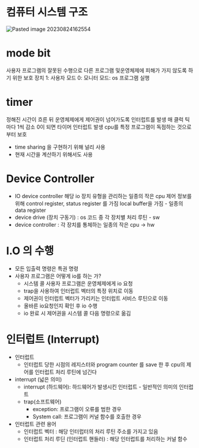 # 컴퓨터 시스템 구조
![Pasted image 20230824162554](https://github.com/Keep-Coding-Club/CS-Study/assets/87464975/785c972f-77bf-48aa-b1e8-639acbc0b454)

# mode bit 
사용자 프로그램의 잘못된 수행으로 다른 프로그램 및운영체제에 피해가 가지 않도록 하기 위한 보호 장치 
1: 사용자 모드
0: 모니터 모드: os 프로그램 실행 
# timer 
정해진 시간이 흐른 뒤 운영체제에게 제어권이 넘어가도록 인터럽트를 발생 
매 클럭 틱 마다 1씩 감소 
0이 되면 타이머 인터럽트 발생 
cpu를 특정 프로그램이 독점하는 것으로부터 보호 
- time sharing 을 구현하기 위해 널리 사용 
- 현재 시간을 계산하기 위해서도 사용 
# Device Controller 
- IO device controller 
	해당 io 장치 유형을 관리하는 일종의 작은 cpu
	제어 정보를 위해 control register, status register 를 가짐 
	local buffer을 가짐 - 일종의 data register 
- device drive (장치 구동기)
	: os 코드 중 각 장치별 처리 루틴 - sw
- device controller 
	: 각 장치를 통체하는 일종의 작은 cpu -> hw
# I.O 의 수행 
- 모든 입출력 명령은 특권 명령 
- 사용자 프로그램은 어떻게 io를 하는 가?
	- 시스템 콜 
		사용자 프로그램은 운영체제에게 io 요청
	- trap을 사용하여 인터럽트 벡터의 특정 위치로 이동 
	- 제어권이 인터럽트 벡터가 가리키는 인터럽트 서비스 루틴으로 이동 
	- 올바른 io요청인지 확인 후 io 수행 
	- io 완료 시 제어권을 시스템 콜 다음 명령으로 옮김 
# 인터럽트 (Interrupt)
- 인터럽트 
	- 인터럽트 당한 시점의 레지스터와 program counter 를 save 한 후 cpu의 제어를 인터럽트 처리 루틴에 넘긴다 
- interrupt (넓은 의미)
	- interrupt (하드웨어): 하드웨어가 발생시킨 인터럽트 - 일반적인 의미의 인터럽트   
	- trap(소프트웨어)
		- exception: 프로그램이 오류를 범한 경우 
		- System call: 프로그램이 커널 함수를 호출한 경우 
- 인터럽트 관련 용어 
	- 인터럽트 벡터 
		: 해당 인터럽터의 처리 루틴 주소를 가지고 있음 
	- 인터럽트 처리 루딘 (인터럽트 핸들러)
		: 해당 인터럽트를 처리하는 커널 함수 
